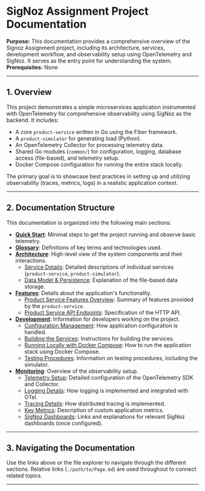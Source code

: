 # SigNoz Assignment Project Documentation

**Purpose:** This documentation provides a comprehensive overview of the Signoz Assignment project, including its architecture, services, development workflow, and observability setup using OpenTelemetry and SigNoz. It serves as the entry point for understanding the system.
**Prerequisites:** None

---

## 1. Overview

This project demonstrates a simple microservices application instrumented with OpenTelemetry for comprehensive observability using SigNoz as the backend. It includes:
*   A core `product-service` written in Go using the Fiber framework.
*   A `product-simulator` for generating load (Python).
*   An OpenTelemetry Collector for processing telemetry data.
*   Shared Go modules (`common/`) for configuration, logging, database access (file-based), and telemetry setup.
*   Docker Compose configuration for running the entire stack locally.

The primary goal is to showcase best practices in setting up and utilizing observability (traces, metrics, logs) in a realistic application context.

---

## 2. Documentation Structure

This documentation is organized into the following main sections:

*   **[Quick Start](./Quick_Start.md)**: Minimal steps to get the project running and observe basic telemetry.
*   **[Glossary](./Glossary.md)**: Definitions of key terms and technologies used.
*   **[Architecture](./architecture/Architecture_Overview.md)**: High-level view of the system components and their interactions.
    *   [Service Details](./architecture/Service_Details.md): Detailed descriptions of individual services (`product-service`, `product-simulator`).
    *   [Data Model & Persistence](./architecture/Data_Model_&_Persistence.md): Explanation of the file-based data storage.
*   **[Features](./features/product_service/Product_Service_Features_Overview.md)**: Details about the application's functionality.
    *   [Product Service Features Overview](./features/product_service/Product_Service_Features_Overview.md): Summary of features provided by the `product-service`.
    *   [Product Service API Endpoints](./features/product_service/Product_Service_API_Endpoints.md): Specification of the HTTP API.
*   **[Development](./development/Running_Locally_with_Docker_Compose.md)**: Information for developers working on the project.
    *   [Configuration Management](./development/Configuration_Management.md): How application configuration is handled.
    *   [Building the Services](./development/Building_the_Services.md): Instructions for building the services.
    *   [Running Locally with Docker Compose](./development/Running_Locally_with_Docker_Compose.md): How to run the application stack using Docker Compose.
    *   [Testing Procedures](./development/Testing_Procedures.md): Information on testing procedures, including the simulator.
*   **[Monitoring](./monitoring/README.md)**: Overview of the observability setup.
    *   [Telemetry Setup](./monitoring/Telemetry_Setup.md): Detailed configuration of the OpenTelemetry SDK and Collector.
    *   [Logging Details](./monitoring/Logging_Details.md): How logging is implemented and integrated with OTel.
    *   [Tracing Details](./monitoring/Tracing_Details.md): How distributed tracing is implemented.
    *   [Key Metrics](./monitoring/Key_Metrics.md): Description of custom application metrics.
    *   [SigNoz Dashboards](./monitoring/SigNoz_Dashboards.md): Links and explanations for relevant SigNoz dashboards (once configured).

---

## 3. Navigating the Documentation

Use the links above or the file explorer to navigate through the different sections. Relative links (`./path/to/Page.md`) are used throughout to connect related topics.

---


